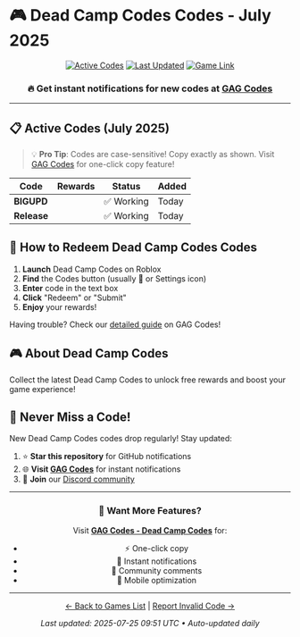 # 🎮 Dead Camp Codes Codes - July 2025

<div align="center">

[![Active Codes](https://img.shields.io/badge/Active%20Codes-2-brightgreen)](https://gagcodes.com/roblox/dead-camp)
[![Last Updated](https://img.shields.io/badge/Last%20Updated-Today-orange)](https://gagcodes.com/roblox/dead-camp)
[![Game Link](https://img.shields.io/badge/Play-Dead%20Camp%20Codes-red)](https://www.roblox.com/games/)

### 🔥 **Get instant notifications for new codes at [GAG Codes](https://gagcodes.com/roblox/dead-camp)**

</div>

---

## 📋 Active Codes (July 2025)

> 💡 **Pro Tip**: Codes are case-sensitive! Copy exactly as shown. Visit [GAG Codes](https://gagcodes.com/roblox/dead-camp) for one-click copy feature!

| Code | Rewards | Status | Added |
|------|---------|--------|-------|
| **BIGUPD** |  | ✅ Working | Today |
| **Release** |  | ✅ Working | Today |


## 📖 How to Redeem Dead Camp Codes Codes

1. **Launch** Dead Camp Codes on Roblox
2. **Find** the Codes button (usually 🎁 or Settings icon)
3. **Enter** code in the text box
4. **Click** "Redeem" or "Submit"
5. **Enjoy** your rewards!

Having trouble? Check our [detailed guide](https://gagcodes.com/roblox/dead-camp#how-to-redeem) on GAG Codes!

## 🎮 About Dead Camp Codes

Collect the latest Dead Camp Codes to unlock free rewards and boost your game experience!

## 🔔 Never Miss a Code!

New Dead Camp Codes codes drop regularly! Stay updated:

1. ⭐ **Star this repository** for GitHub notifications
2. 🌐 **Visit [GAG Codes](https://gagcodes.com/roblox/dead-camp)** for instant notifications
3. 💬 **Join** our [Discord community](https://gagcodes.com/discord)

---

<div align="center">

### 🚀 Want More Features?

Visit [**GAG Codes - Dead Camp Codes**](https://gagcodes.com/roblox/dead-camp) for:
- ⚡ One-click copy
- 🔔 Instant notifications  
- 💬 Community comments
- 📱 Mobile optimization

---

[← Back to Games List](README.md) | [Report Invalid Code →](https://github.com/yourusername/roblox-codes-directory/issues)

*Last updated: 2025-07-25 09:51 UTC • Auto-updated daily*

</div>
